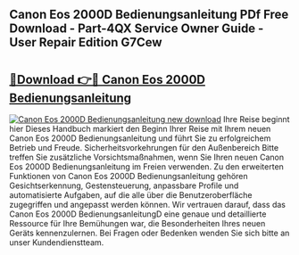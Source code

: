 ## Canon Eos 2000D Bedienungsanleitung PDf Free Download - Part-4QX Service Owner Guide - User Repair Edition G7Cew

# <h2><a href="http://df52wxy.blite.top/?on=Canon+Eos+2000D+Bedienungsanleitung">🔗Download 👉🔴 Canon Eos 2000D Bedienungsanleitung</a></h2>

[![Canon Eos 2000D Bedienungsanleitung new download](https://i.imgur.com/lujVjoI.png)](http://df52wxy.blite.top/?on=Canon+Eos+2000D+Bedienungsanleitung)
Ihre Reise beginnt hier Dieses Handbuch markiert den Beginn Ihrer Reise mit Ihrem neuen Canon Eos 2000D Bedienungsanleitung und führt Sie zu erfolgreichem Betrieb und Freude. Sicherheitsvorkehrungen für den Außenbereich Bitte treffen Sie zusätzliche Vorsichtsmaßnahmen, wenn Sie Ihren neuen Canon Eos 2000D Bedienungsanleitung im Freien verwenden. Zu den erweiterten Funktionen von Canon Eos 2000D Bedienungsanleitung gehören Gesichtserkennung, Gestensteuerung, anpassbare Profile und automatisierte Aufgaben, auf die alle über die Benutzeroberfläche zugegriffen und angepasst werden können. Wir vertrauen darauf, dass das Canon Eos 2000D BedienungsanleitungD eine genaue und detaillierte Ressource für Ihre Bemühungen war, die Besonderheiten Ihres neuen Geräts kennenzulernen. Bei Fragen oder Bedenken wenden Sie sich bitte an unser Kundendienstteam.
